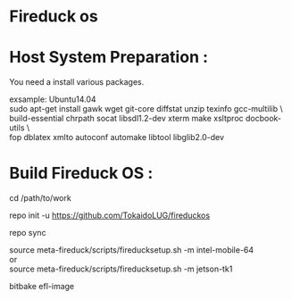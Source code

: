 Fireduck os
====================================================================



Host System Preparation :
====================================================================
You need a install various packages.

exsample: Ubuntu14.04  
sudo apt-get install gawk wget git-core diffstat unzip texinfo gcc-multilib \  
build-essential chrpath socat libsdl1.2-dev xterm make xsltproc docbook-utils \  
fop dblatex xmlto autoconf automake libtool libglib2.0-dev


Build Fireduck OS :
====================================================================
cd /path/to/work

repo init -u https://github.com/TokaidoLUG/fireduckos

repo sync

source meta-fireduck/scripts/fireducksetup.sh -m intel-mobile-64  
or  
source meta-fireduck/scripts/fireducksetup.sh -m jetson-tk1  


bitbake efl-image


